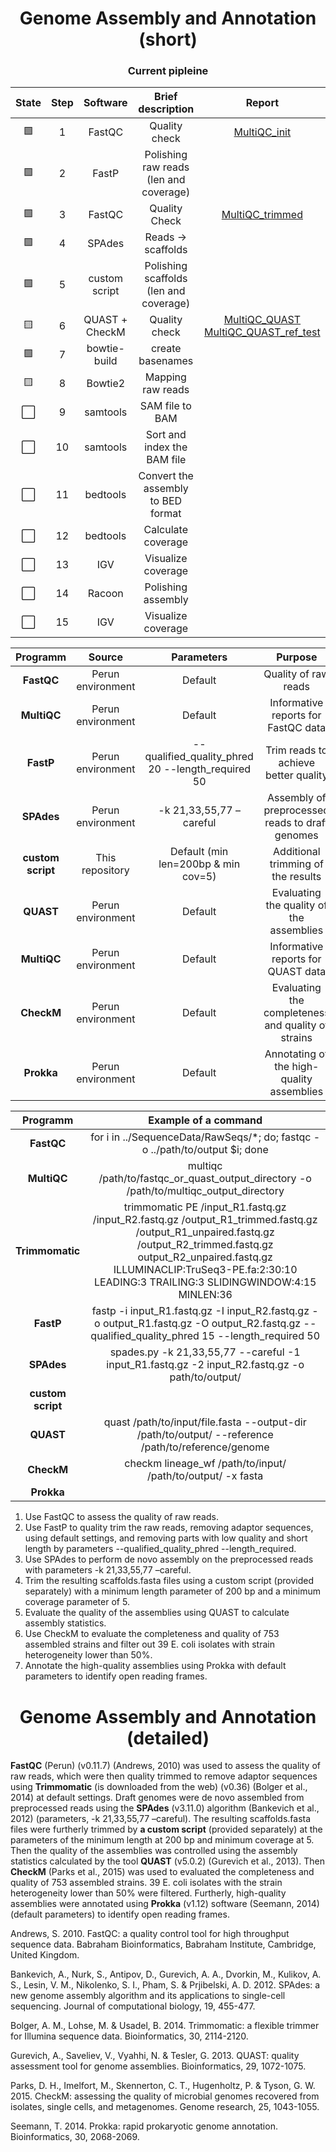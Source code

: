 <h1 align="center">Genome Assembly and Annotation (short)</h1>

<h3 align="center">Current pipleine</h3>
  
|State|Step|Software|Brief description| Report |
|:--:|:--:|:--:|:--:|:--:|
| 🟩 | 1 | FastQC | Quality check | [MultiQC_init](https://edgeemer.github.io/B_burgdorferi_MuliQC_init/) |
| 🟩 | 2 | FastP | Polishing raw reads (len and coverage) |  |
| 🟩 | 3 | FastQC | Quality Check | [MultiQC_trimmed](https://edgeemer.github.io/B_burgdorferi_MultiQC_trimmed/) |
| 🟩 | 4 | SPAdes | Reads -> scaffolds |  |
| 🟩 | 5 | custom script | Polishing scaffolds (len and coverage) |  |
| 🟨 | 6 | QUAST + CheckM | Quality check | [MultiQC_QUAST](https://edgeemer.github.io/B_burgdorferi_MultiQC_QUAST/) [MultiQC_QUAST_ref_test](https://edgeemer.github.io/B_burgdorferi_QUAST_ref_test/) |
| 🟩 | 7 | bowtie-build | create basenames |  |
| 🟨 | 8 | Bowtie2 | Mapping raw reads |  |
| ⬜️ | 9 | samtools | SAM file to BAM |  |
| ⬜️ | 10 | samtools | Sort and index the BAM file |  |
| ⬜️ | 11 | bedtools | Convert the assembly to BED format |  |
| ⬜️ | 12 | bedtools | Calculate coverage |  |
| ⬜️ | 13 | IGV | Visualize coverage |  |
| ⬜️ | 14 | Racoon | Polishing assembly |  |
| ⬜️ | 15 | IGV | Visualize coverage |  |
  
|Programm|Source|Parameters|Purpose|
|:------:|:----:|:--------:|:-----:|
|**FastQC**|Perun environment|Default|Quality of raw reads|
|**MultiQC**|Perun environment|Default|Informative reports for FastQC data|
|**FastP**|Perun environment|--qualified_quality_phred 20 --length_required 50 |Trim reads to achieve better quality|
|**SPAdes**|Perun environment|-k 21,33,55,77 –careful|Assembly of preprocessed reads to draft genomes|
|**custom script**|This repository|Default (min len=200bp & min cov=5)|Additional trimming of the results|
|**QUAST**|Perun environment|Default|Evaluating the quality of the assemblies|
|**MultiQC**|Perun environment|Default|Informative reports for QUAST data|
|**CheckM**|Perun environment|Default|Evaluating the completeness and quality of strains|
|**Prokka**|Perun environment|Default|Annotating of the high-quality assemblies|

|Programm|Example of a command|
|:------:|:--------:|
|**FastQC**|for i in ../SequenceData/RawSeqs/*; do; fastqc -o ../path/to/output $i; done|
|**MultiQC**|multiqc /path/to/fastqc_or_quast_output_directory -o /path/to/multiqc_output_directory|
| **Trimmomatic** | trimmomatic PE /input_R1.fastq.gz /input_R2.fastq.gz /output_R1_trimmed.fastq.gz /output_R1_unpaired.fastq.gz /output_R2_trimmed.fastq.gz output_R2_unpaired.fastq.gz ILLUMINACLIP:TruSeq3-PE.fa:2:30:10 LEADING:3 TRAILING:3 SLIDINGWINDOW:4:15 MINLEN:36 |
|**FastP**|fastp -i input_R1.fastq.gz -I input_R2.fastq.gz -o output_R1.fastq.gz -O output_R2.fastq.gz --qualified_quality_phred 15 --length_required 50|
|**SPAdes**|spades.py -k 21,33,55,77 --careful -1 input_R1.fastq.gz -2 input_R2.fastq.gz -o path/to/output/ |
|**custom script**||
|**QUAST**| quast /path/to/input/file.fasta --output-dir /path/to/output/ --reference /path/to/reference/genome |
|**CheckM**| checkm lineage_wf /path/to/input/ /path/to/output/ -x fasta |
|**Prokka**||

1. Use FastQC to assess the quality of raw reads.
2. Use FastP to quality trim the raw reads, removing adaptor sequences, using default settings, and removing parts with low quality and short length by parameters --qualified_quality_phred --length_required.
3. Use SPAdes to perform de novo assembly on the preprocessed reads with parameters -k 21,33,55,77 –careful.
4. Trim the resulting scaffolds.fasta files using a custom script (provided separately) with a minimum length parameter of 200 bp and a minimum coverage parameter of 5.
5. Evaluate the quality of the assemblies using QUAST to calculate assembly statistics.
6. Use CheckM to evaluate the completeness and quality of 753 assembled strains and filter out 39 E. coli isolates with strain heterogeneity lower than 50%.
7. Annotate the high-quality assemblies using Prokka with default parameters to identify open reading frames.

<h1 align="center">Genome Assembly and Annotation (detailed)</h1>

**FastQC** (Perun) (v0.11.7) (Andrews, 2010) was used to assess the quality of raw reads, which were then quality trimmed to remove adaptor sequences using **Trimmomatic** (is downloaded from the web) (v0.36) (Bolger et al., 2014) at default settings. Draft genomes were de novo assembled from preprocessed reads using the **SPAdes** (v3.11.0) algorithm (Bankevich et al., 2012) (parameters, -k 21,33,55,77 –careful). The resulting scaffolds.fasta files were furtherly trimmed by **a custom script** (provided separately) at the parameters of the minimum length at 200 bp and minimum coverage at 5. Then the quality of the assemblies was controlled using the assembly statistics calculated by the tool **QUAST** (v5.0.2) (Gurevich et al., 2013). Then **CheckM** (Parks et al., 2015) was used to evaluated the completeness and quality of 753 assembled strains. 39 E. coli isolates with the strain heterogeneity lower than 50% were filtered. Furtherly, high-quality assemblies were annotated using **Prokka** (v1.12) software (Seemann, 2014) (default parameters) to identify open reading frames.

Andrews, S. 2010. FastQC: a quality control tool for high throughput sequence data. Babraham Bioinformatics, Babraham Institute, Cambridge, United Kingdom.

Bankevich, A., Nurk, S., Antipov, D., Gurevich, A. A., Dvorkin, M., Kulikov, A. S., Lesin, V. M., Nikolenko, S. I., Pham, S. & Prjibelski, A. D. 2012. SPAdes: a new genome assembly algorithm and its applications to single-cell sequencing. Journal of computational biology, 19, 455-477.

Bolger, A. M., Lohse, M. & Usadel, B. 2014. Trimmomatic: a flexible trimmer for Illumina sequence data. Bioinformatics, 30, 2114-2120.

Gurevich, A., Saveliev, V., Vyahhi, N. & Tesler, G. 2013. QUAST: quality assessment tool for genome assemblies. Bioinformatics, 29, 1072-1075.

Parks, D. H., Imelfort, M., Skennerton, C. T., Hugenholtz, P. & Tyson, G. W. 2015. CheckM: assessing the quality of microbial genomes recovered from isolates, single cells, and metagenomes. Genome research, 25, 1043-1055.

Seemann, T. 2014. Prokka: rapid prokaryotic genome annotation. Bioinformatics, 30, 2068-2069.
